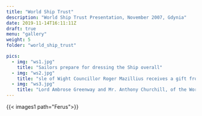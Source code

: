 ```yaml
---
title: "World Ship Trust"
description: "World Ship Trust Presentation, November 2007, Gdynia"
date: 2019-11-14T16:11:11Z
draft: true
menu: "gallery"
weight: 5
folder: "world_ship_trust"

pics:
  - img: "ws1.jpg"
    title: "Sailors prepare for dressing the Ship overall"
  - img: "ws2.jpg"
    title: "sle of Wight Councillor Roger Mazillius receives a gift from Museum Director, Commander Slawomir Kudela"
  - img: "ws3.jpg"
    title: "Lord Ambrose Greenway and Mr. Anthony Churchill, of the World Ship Trust about to present the Award"
---
```



{{< images1 path="Ferus">}}
